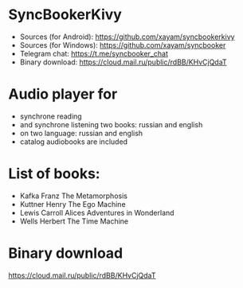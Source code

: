 # SyncBookerKivy

- Sources (for Android): https://github.com/xayam/syncbookerkivy
- Sources (for Windows): https://github.com/xayam/syncbooker
- Telegram chat: https://t.me/syncbooker_chat
- Binary download: https://cloud.mail.ru/public/rdBB/KHvCjQdaT

# Audio player for

- synchrone reading
- and synchrone listening two books: russian and english 
- on two language: russian and english
- catalog audiobooks are included

# List of books:

- Kafka Franz The Metamorphosis
- Kuttner Henry The Ego Machine
- Lewis Carroll Alices Adventures in Wonderland
- Wells Herbert The Time Machine 

# Binary download

https://cloud.mail.ru/public/rdBB/KHvCjQdaT